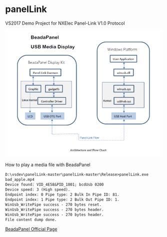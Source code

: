 # panelLink
VS2017 Demo Project for NXElec Panel-Link V1.0 Protocol

<img src="https://github.com/NXElec/panelLink/blob/master/bpwinusb640.png" width="600"/><br>

How to play a media file with BeadaPanel
```
D:\vsdev\panelLink-master\panelLink-master\Release>panelLink.exe bad_apple.mp4
Device found: VID_4E58&PID_1001; bcdUsb 0200
Device speed: 3 (High speed).
Endpoint index: 0 Pipe type: 2 Bulk In Pipe ID: 81.
Endpoint index: 1 Pipe type: 2 Bulk Out Pipe ID: 1.
WinUsb_WritePipe success - 270 bytes reset.
WinUsb_WritePipe success - 270 bytes header.
WinUsb_WritePipe success - 270 bytes header.
File content dump done.
```
[BeadaPanel Official Page](http://www.nxelec.com/products/beadapanel-media-display)
